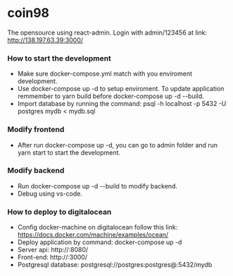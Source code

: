 # coin98 
The opensource using react-admin. Login with admin/123456 at link: http://138.197.63.39:3000/
### How to start the development
- Make sure docker-compose.yml match with you enviroment development.
- Use docker-compose up -d to setup enviroment. To update application remmember to yarn build before docker-compose up -d --build.
- Import database by running the command: psql -h localhost -p 5432 -U postgres mydb < mydb.sql
### Modify frontend
- After run docker-compose up -d, you can go to admin folder and run yarn start to start the development.
### Modify backend
- Run docker-compose up -d --build to modify backend.
- Debug using vs-code.
### How to deploy to digitalocean
- Config docker-machine on digitalocean follow this link: https://docs.docker.com/machine/examples/ocean/
- Deploy application by command: docker-compose up -d
- Server api: http://<docker-machine-ip>:8080/
- Front-end: http://<docker-machine-ip>:3000/
- Postgresql database: postgresql://postgres:postgres@<docker-machine-ip>:5432/mydb

